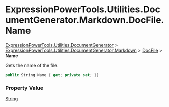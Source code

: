 ﻿# ExpressionPowerTools.Utilities.DocumentGenerator.Markdown.DocFile.Name

[ExpressionPowerTools.Utilities.DocumentGenerator](ExpressionPowerTools.Utilities.DocumentGenerator.a.md) > [ExpressionPowerTools.Utilities.DocumentGenerator.Markdown](ExpressionPowerTools.Utilities.DocumentGenerator.Markdown.n.md) > [DocFile](ExpressionPowerTools.Utilities.DocumentGenerator.Markdown.DocFile.cs.md) > **Name**

Gets the name of the file.

```csharp
public String Name { get; private set; }}
```

### Property Value

 [String](https://docs.microsoft.com/dotnet/api/system.string) 

